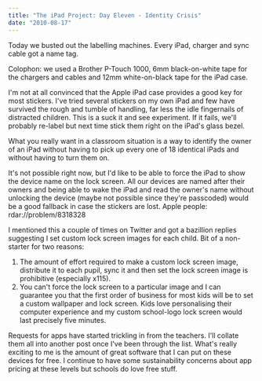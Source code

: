 ```yaml
---
title: "The iPad Project: Day Eleven - Identity Crisis"
date: "2010-08-17"
---
```


Today we busted out the labelling machines. Every iPad, charger and sync cable got a name tag.

Colophon: we used a Brother P-Touch 1000, 6mm black-on-white tape for the chargers and cables and 12mm white-on-black tape for the iPad case.

I'm not at all convinced that the Apple iPad case provides a good key for most stickers. I've tried several stickers on my own iPad and few have survived the rough and tumble of handling, far less the idle fingernails of distracted children. This is a suck it and see experiment. If it fails, we'll probably re-label but next time stick them right on the iPad's glass bezel.

What you really want in a classroom situation is a way to identify the owner of an iPad without having to pick up every one of 18 identical iPads and without having to turn them on.

It's not possible right now, but I'd like to be able to force the iPad to show the device name on the lock screen. All our devices are named after their owners and being able to wake the iPad and read the owner's name without unlocking the device (maybe not possible since they're passcoded) would be a good fallback in case the stickers are lost. Apple people: rdar://problem/8318328

I mentioned this a couple of times on Twitter and got a bazillion replies suggesting I set custom lock screen images for each child. Bit of a non-starter for two reasons:

1. The amount of effort required to make a custom lock screen image, distribute it to each pupil, sync it and then set the lock screen image is prohibitive (especially x115).
2. You can't force the lock screen to a particular image and I can guarantee you that the first order of business for most kids will be to set a custom wallpaper and lock screen. Kids love personalising their computer experience and my custom school-logo lock screen would last precisely five minutes.

Requests for apps have started trickling in from the teachers. I'll collate them all into another post once I've been through the list. What's really exciting to me is the amount of great software that I can put on these devices for free. I continue to have some sustainability concerns about app pricing at these levels but schools do love free stuff.
